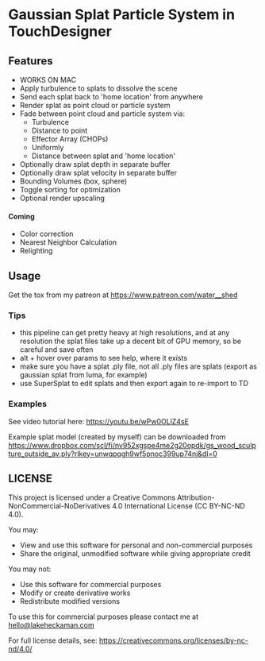 

# Gaussian Splat Particle System in TouchDesigner 

## Features 
- WORKS ON MAC
- Apply turbulence to splats to dissolve the scene
- Send each splat back to 'home location' from anywhere 
- Render splat as point cloud or particle system 
- Fade between point cloud and particle system via: 
    - Turbulence
    - Distance to point 
    - Effector Array (CHOPs)
    - Uniformly
    - Distance between splat and 'home location'
- Optionally draw splat depth in separate buffer 
- Optionally draw splat velocity in separate buffer 
- Bounding Volumes (box, sphere)
- Toggle sorting for optimization 
- Optional render upscaling 

#### Coming 
- Color correction 
- Nearest Neighbor Calculation
- Relighting 

## Usage 
Get the tox from my patreon at https://www.patreon.com/water__shed

### Tips
- this pipeline can get pretty heavy at high resolutions, and at any resolution the splat files take up a decent bit of GPU memory, so be careful and save often
- alt + hover over params to see help, where it exists 
- make sure you have a splat .ply file, not all .ply files are splats (export as gaussian splat from luma, for example)
- use SuperSplat to edit splats and then export again to re-import to TD 


### Examples
See video tutorial here: https://youtu.be/wPw0OLlZ4sE

Example splat model (created by myself) can be downloaded from https://www.dropbox.com/scl/fi/nv952xgspe4me2g20opdk/gs_wood_sculpture_outside_av.ply?rlkey=unwqpqgh9wf5pnoc399up74nj&dl=0

## LICENSE 
This project is licensed under a Creative Commons Attribution-NonCommercial-NoDerivatives 4.0 International License (CC BY-NC-ND 4.0).

You may:
- View and use this software for personal and non-commercial purposes
- Share the original, unmodified software while giving appropriate credit

You may not:
- Use this software for commercial purposes
- Modify or create derivative works
- Redistribute modified versions

To use this for commercial purposes please contact me at hello@lakeheckaman.com

For full license details, see: https://creativecommons.org/licenses/by-nc-nd/4.0/
